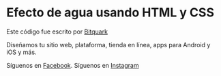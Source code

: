 # Efecto de agua usando HTML y CSS

Este código fue escrito por [Bitquark](https://bitquark.com.mx)

Diseñamos tu sitio web, plataforma, tienda en línea, apps para Android y iOS y más.

Síguenos en [Facebook](https://www.facebook.com/bitquark/).
Síguenos en [Instagram](https://www.instagram.com/bitquarktuxtla/)
